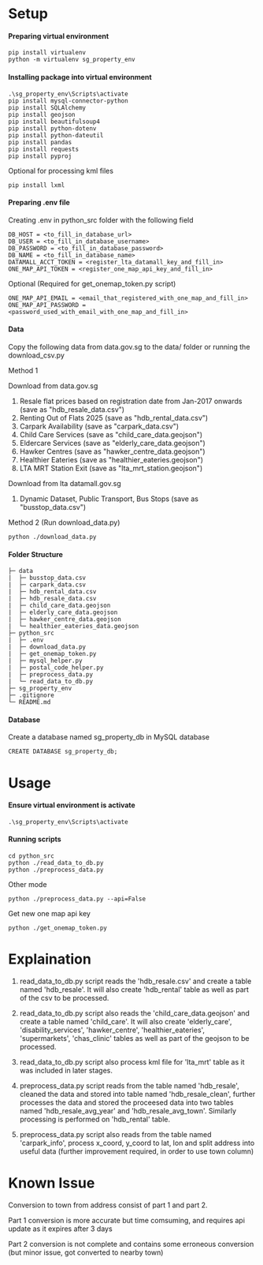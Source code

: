 # Setup
#### Preparing virtual environment
```
pip install virtualenv
python -m virtualenv sg_property_env
```

#### Installing package into virtual environment
```
.\sg_property_env\Scripts\activate
pip install mysql-connector-python
pip install SQLAlchemy
pip install geojson 
pip install beautifulsoup4
pip install python-dotenv
pip install python-dateutil
pip install pandas
pip install requests
pip install pyproj
```

Optional for processing kml files
```
pip install lxml
```

#### Preparing .env file
Creating .env in python_src folder with the following field
```
DB_HOST = <to_fill_in_database_url>
DB_USER = <to_fill_in_database_username>
DB_PASSWORD = <to_fill_in_database_password>
DB_NAME = <to_fill_in_database_name>
DATAMALL_ACCT_TOKEN = <register_lta_datamall_key_and_fill_in>
ONE_MAP_API_TOKEN = <register_one_map_api_key_and_fill_in>
```

Optional (Required for get_onemap_token.py script)
```
ONE_MAP_API_EMAIL = <email_that_registered_with_one_map_and_fill_in>
ONE_MAP_API_PASSWORD = <password_used_with_email_with_one_map_and_fill_in>
```

#### Data
Copy the following data from data.gov.sg to the data/ folder or running the download_csv.py

Method 1 

Download from data.gov.sg
1. Resale flat prices based on registration date from Jan-2017 onwards (save as "hdb_resale_data.csv")
2. Renting Out of Flats 2025 (save as "hdb_rental_data.csv")
3. Carpark Availability (save as "carpark_data.csv")
4. Child Care Services (save as "child_care_data.geojson")
5. Eldercare Services (save as "elderly_care_data.geojson")
6. Hawker Centres (save as "hawker_centre_data.geojson")
7. Healthier Eateries (save as "healthier_eateries.geojson")
8. LTA MRT Station Exit (save as "lta_mrt_station.geojson")

Download from lta datamall.gov.sg
1. Dynamic Dataset, Public Transport, Bus Stops (save as "busstop_data.csv")

Method 2 (Run download_data.py)
```
python ./download_data.py
```

#### Folder Structure
```
├─ data
|  ├─ busstop_data.csv
|  ├─ carpark_data.csv
|  ├─ hdb_rental_data.csv
|  ├─ hdb_resale_data.csv
|  ├─ child_care_data.geojson
|  ├─ elderly_care_data.geojson
|  ├─ hawker_centre_data.geojson
|  └─ healthier_eateries_data.geojson
├─ python_src
|  ├─ .env
|  ├─ download_data.py
|  ├─ get_onemap_token.py
|  ├─ mysql_helper.py
|  ├─ postal_code_helper.py
|  ├─ preprocess_data.py
|  └─ read_data_to_db.py
├─ sg_property_env
├─ .gitignore
└─ README.md
```

#### Database
Create a database named sg_property_db in MySQL database
```
CREATE DATABASE sg_property_db;
```

# Usage
#### Ensure virtual environment is activate
```
.\sg_property_env\Scripts\activate
```

#### Running scripts
```
cd python_src
python ./read_data_to_db.py
python ./preprocess_data.py
```

Other mode
```
python ./preprocess_data.py --api=False
```

Get new one map api key
```
python ./get_onemap_token.py
```

# Explaination

1. read_data_to_db.py script reads the 'hdb_resale.csv' and create a table named 'hdb_resale'. It will also create 'hdb_rental' table as well as part of the csv to be processed.

2. read_data_to_db.py script also reads the 'child_care_data.geojson' and create a table named 'child_care'. It will also create 'elderly_care', 'disability_services', 'hawker_centre', 'healthier_eateries', 'supermarkets', 'chas_clinic' tables as well as part of the geojson to be processed. 

3. read_data_to_db.py script also process kml file for 'lta_mrt' table as it was included in later stages.

4. preprocess_data.py script reads from the table named 'hdb_resale', cleaned the data and stored into table named 'hdb_resale_clean', further processes the data and stored the proceesed data into two tables named 'hdb_resale_avg_year' and 'hdb_resale_avg_town'. Similarly processing is performed on 'hdb_rental' table.

5. preprocess_data.py script also reads from the table named 'carpark_info', process x_coord, y_coord to lat, lon and split address into useful data (further improvement required, in order to use town column)

# Known Issue
Conversion to town from address consist of part 1 and part 2. 

Part 1 conversion is more accurate but time comsuming, and requires api update as it expires after 3 days

Part 2 conversion is not complete and contains some erroneous conversion (but minor issue, got converted to nearby town)
